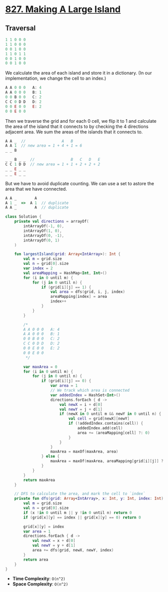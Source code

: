 # [827. Making A Large Island](https://leetcode.com/problems/making-a-large-island/description/)

## Traversal
```js
1 1 0 0 0
1 1 0 0 0
0 0 1 0 0
1 1 0 1 1
0 0 1 0 0
0 0 1 0 0
```
We calculate the area of each island and store it in a dictionary. (In our implementation, we change the cell to an index.)

```js
A A 0 0 0   A: 4
A A 0 0 0   B: 1
0 0 B 0 0   C: 2
C C 0 D D   D: 2
0 0 E 0 0   E: 2
0 0 E 0 0
```

Then we traverse the grid and for each 0 cell, we flip it to 1 and calculate the area of the island that it connects to by checking the 4 directions adjacent area. We sum the areas of the islands that it connects to.

```js
A A _  //                A   B
A A 1  // new area = 1 + 4 + 1 = 6 
_ _ B

_ _ B _ _  //                B   C   D   E
C C 1 D D  // new area = 1 + 1 + 2 + 2 + 2
_ _ E _ _
_ _ E _ _
```

But we have to avoid duplicate counting. We can use a set to astore the area that we have connected.

```js
A A _        A
A 1 _  =>  A 1  // duplicate
A A _        A  // duplicate
```

```kotlin
class Solution {
    private val directions = arrayOf(
        intArrayOf(-1, 0),
        intArrayOf(1, 0),
        intArrayOf(0, -1),
        intArrayOf(0, 1)
    )

    fun largestIsland(grid: Array<IntArray>): Int {
        val m = grid.size
        val n = grid[0].size
        var index = 2
        val areaMapping = HashMap<Int, Int>()
        for (i in 0 until m) {
            for (j in 0 until n) {
                if (grid[i][j] == 1) {
                    val area = dfs(grid, i, j, index)
                    areaMapping[index] = area
                    index++
                }
            }
        }

        /*
        A A 0 0 0   A: 4
        A A 0 0 0   B: 1
        0 0 B 0 0   C: 2
        C C 0 D D   D: 2
        0 0 E 0 0   E: 2
        0 0 E 0 0
         */

        var maxArea = 0
        for (i in 0 until m) {
            for (j in 0 until n) {
                if (grid[i][j] == 0) {
                    var area = 1
                    // We track which area is connected
                    var addedIndex = HashSet<Int>()
                    directions.forEach { d ->
                        val newX = i + d[0]
                        val newY = j + d[1]
                        if (newX in 0 until m && newY in 0 until n) {
                            val cell = grid[newX][newY]
                            if (!addedIndex.contains(cell)) {
                                addedIndex.add(cell)
                                area += (areaMapping[cell] ?: 0)
                            }
                        }
                    }
                    maxArea = maxOf(maxArea, area)
                } else {
                    maxArea = maxOf(maxArea, areaMapping[grid[i][j]] ?: 0)
                }
            }
        }
        return maxArea
    }

    // DFS to calculate the area, and mark the cell to `index`
    private fun dfs(grid: Array<IntArray>, x: Int, y: Int, index: Int): Int {
        val m = grid.size
        val n = grid[0].size
        if (x !in 0 until m || y !in 0 until n) return 0
        if (grid[x][y] == index || grid[x][y] == 0) return 0

        grid[x][y] = index
        var area = 1
        directions.forEach { d -> 
            val newX = x + d[0]
            val newY = y + d[1]
            area += dfs(grid, newX, newY, index)
        }
        return area
    }
}
```
* **Time Complexity**: `O(n^2)`
* **Space Complexity**: `O(n^2)`